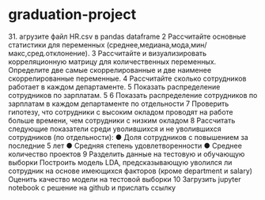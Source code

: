 # graduation-project
З1. агрузите файл HR.csv в pandas dataframe 
2 Рассчитайте основные статистики для переменных
(среднее,медиана,мода,мин/макс,сред.отклонение).
3 Рассчитайте и визуализировать корреляционную матрицу для
количественных переменных.
Определите две самые скоррелированные и две наименее
скоррелированные переменные.
4 Рассчитайте сколько сотрудников работает в каждом
департаменте.
5 Показать распределение сотрудников по зарплатам. 5
6 Показать распределение сотрудников по зарплатам в каждом
департаменте по отдельности
7 Проверить гипотезу, что сотрудники с высоким окладом
проводят на работе больше времени, чем сотрудники с низким
окладом
8 Рассчитать следующие показатели среди уволившихся и не
уволившихся сотрудников (по отдельности):
● Доля сотрудников с повышением за последние 5 лет
● Средняя степень удовлетворенности
● Среднее количество проектов
9 Разделить данные на тестовую и обучающую выборки
Построить модель LDA, предсказывающую уволился ли
сотрудник на основе имеющихся факторов (кроме department и
salary)
Оценить качество модели на тестовой выборки
10 Загрузить jupyter notebook с решение на github и прислать ссылку 
